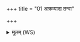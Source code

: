 +++
title = "01 अक्रव्यादा तन्वा"

+++
<details><summary>मूलम् (WS)</summary>

अक्रव्यादा तन्वा जातवेदो या ते स्वर्गा तपसा सयोनिः ।  
तयोदनमभिश्राम्यैतं तया नो अग्ने महि शर्म यच्छः ॥ १ ॥
</details>